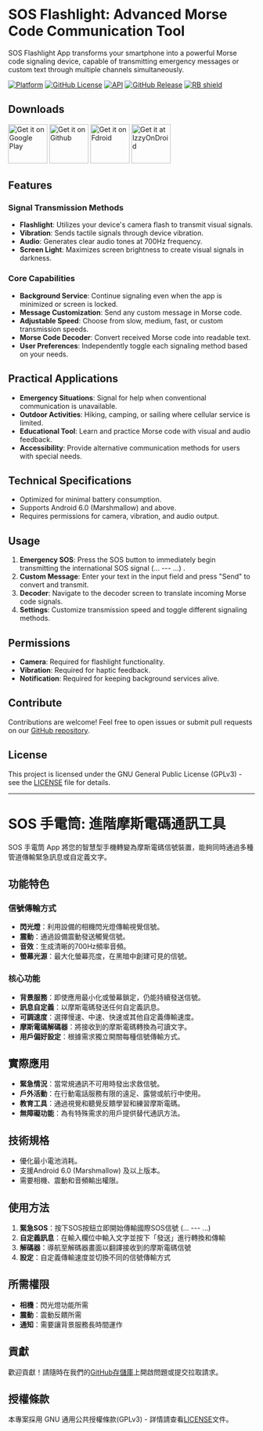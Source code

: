 # SOS Flashlight: Advanced Morse Code Communication Tool

SOS Flashlight App transforms your smartphone into a powerful Morse code signaling device, capable of transmitting emergency messages or custom text through multiple channels simultaneously.

[![Platform](https://img.shields.io/badge/Platform-Android-green.svg)](https://www.android.com/)
[![GitHub License](https://img.shields.io/github/license/WeilJimmer/SOSFlashlightApp)](LICENSE)
[![API](https://img.shields.io/badge/API-23%2B-brightgreen.svg)](https://android-arsenal.com/api?level=23)
[![GitHub Release](https://img.shields.io/github/v/release/WeilJimmer/PasswordGeneratorApp)](https://github.com/WeilJimmer/SOSFlashlightApp/releases)
[<img src="https://shields.rbtlog.dev/simple/org.wbftw.weil.sos_flashlight" alt="RB shield">](https://shields.rbtlog.dev/org.wbftw.weil.sos_flashlight)

## Downloads

[<img src="https://wbreader.weil.app.wbftw.org/images/get-it-on-google-play.png" alt="Get it on Google Play" height="80">](https://play.google.com/store/apps/details?id=org.wbftw.weil.sos_flashlight)
[<img src="https://wbreader.weil.app.wbftw.org/images/get-it-on-github.png" alt="Get it on Github" height="80">](https://github.com/WeilJimmer/SOSFlashlightApp/releases)
[<img src="https://wbreader.weil.app.wbftw.org/images/get-it-on-fdroid.png" alt="Get it on Fdroid" height="80">](https://f-droid.org/packages/org.wbftw.weil.sos_flashlight/)
[<img src="https://gitlab.com/IzzyOnDroid/repo/-/raw/master/assets/IzzyOnDroid.png" height="80" alt="Get it at IzzyOnDroid">](https://apt.izzysoft.de/packages/org.wbftw.weil.sos_flashlight)

## Features

### Signal Transmission Methods
- **Flashlight**: Utilizes your device's camera flash to transmit visual signals.
- **Vibration**: Sends tactile signals through device vibration.
- **Audio**: Generates clear audio tones at 700Hz frequency.
- **Screen Light**: Maximizes screen brightness to create visual signals in darkness.

### Core Capabilities
- **Background Service**: Continue signaling even when the app is minimized or screen is locked.
- **Message Customization**: Send any custom message in Morse code.
- **Adjustable Speed**: Choose from slow, medium, fast, or custom transmission speeds.
- **Morse Code Decoder**: Convert received Morse code into readable text.
- **User Preferences**: Independently toggle each signaling method based on your needs.

## Practical Applications

- **Emergency Situations**: Signal for help when conventional communication is unavailable.
- **Outdoor Activities**: Hiking, camping, or sailing where cellular service is limited.
- **Educational Tool**: Learn and practice Morse code with visual and audio feedback.
- **Accessibility**: Provide alternative communication methods for users with special needs.

## Technical Specifications

- Optimized for minimal battery consumption.
- Supports Android 6.0 (Marshmallow) and above.
- Requires permissions for camera, vibration, and audio output.

## Usage

1. **Emergency SOS**: Press the SOS button to immediately begin transmitting the international SOS signal (... --- ...) .
2. **Custom Message**: Enter your text in the input field and press "Send" to convert and transmit.
3. **Decoder**: Navigate to the decoder screen to translate incoming Morse code signals.
4. **Settings**: Customize transmission speed and toggle different signaling methods.

## Permissions

- **Camera**: Required for flashlight functionality.
- **Vibration**: Required for haptic feedback.
- **Notification**: Required for keeping background services alive.

## Contribute

Contributions are welcome! Feel free to open issues or submit pull requests on our [GitHub repository](https://github.com/WeilJimmer/SOSFlashlightApp).

## License

This project is licensed under the GNU General Public License (GPLv3) - see the [LICENSE](LICENSE) file for details.

---

# SOS 手電筒: 進階摩斯電碼通訊工具

SOS 手電筒 App 將您的智慧型手機轉變為摩斯電碼信號裝置，能夠同時通過多種管道傳輸緊急訊息或自定義文字。

## 功能特色

### 信號傳輸方式
- **閃光燈**：利用設備的相機閃光燈傳輸視覺信號。
- **震動**：通過設備震動發送觸覺信號。
- **音效**：生成清晰的700Hz頻率音頻。
- **螢幕光源**：最大化螢幕亮度，在黑暗中創建可見的信號。

### 核心功能
- **背景服務**：即使應用最小化或螢幕鎖定，仍能持續發送信號。
- **訊息自定義**：以摩斯電碼發送任何自定義訊息。
- **可調速度**：選擇慢速、中速、快速或其他自定義傳輸速度。
- **摩斯電碼解碼器**：將接收到的摩斯電碼轉換為可讀文字。
- **用戶偏好設定**：根據需求獨立開關每種信號傳輸方式。

## 實際應用

- **緊急情況**：當常規通訊不可用時發出求救信號。
- **戶外活動**：在行動電話服務有限的遠足、露營或航行中使用。
- **教育工具**：通過視覺和聽覺反饋學習和練習摩斯電碼。
- **無障礙功能**：為有特殊需求的用戶提供替代通訊方法。

## 技術規格

- 優化最小電池消耗。
- 支援Android 6.0 (Marshmallow) 及以上版本。
- 需要相機、震動和音頻輸出權限。

## 使用方法

1. **緊急SOS**：按下SOS按鈕立即開始傳輸國際SOS信號 (... --- ...)
2. **自定義訊息**：在輸入欄位中輸入文字並按下「發送」進行轉換和傳輸
3. **解碼器**：導航至解碼器畫面以翻譯接收到的摩斯電碼信號
4. **設定**：自定義傳輸速度並切換不同的信號傳輸方式

## 所需權限

- **相機**：閃光燈功能所需
- **震動**：震動反饋所需
- **通知**：需要讓背景服務長時間運作

## 貢獻

歡迎貢獻！請隨時在我們的[GitHub存儲庫](https://github.com/WeilJimmer/SOSFlashlightApp)上開啟問題或提交拉取請求。

## 授權條款

本專案採用 GNU 通用公共授權條款(GPLv3) - 詳情請查看[LICENSE](LICENSE)文件。
